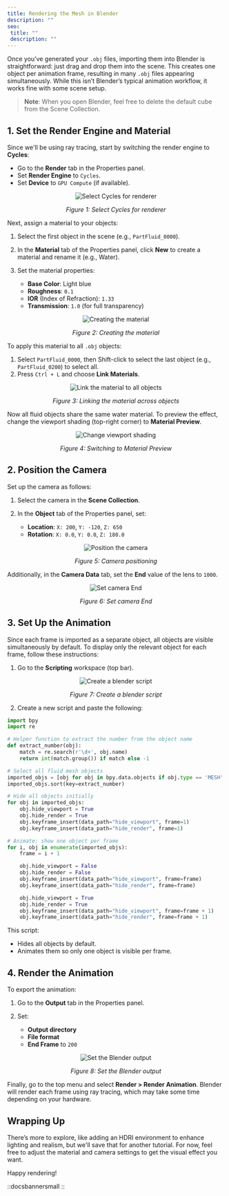 ```yaml
---
title: Rendering the Mesh in Blender
description: ""
seo:
 title: ""
 description: ""
---
```


Once you’ve generated your `.obj` files, importing them into Blender is straightforward: just drag and drop them into the scene. This creates one object per animation frame, resulting in many `.obj` files appearing simultaneously. While this isn’t Blender’s typical animation workflow, it works fine with some scene setup.

> **Note**: When you open Blender, feel free to delete the default cube from the
Scene Collection.

## 1. Set the Render Engine and Material
Since we'll be using ray tracing, start by switching the render engine to **Cycles**:

* Go to the **Render** tab in the Properties panel.
* Set **Render Engine** to `Cycles`.
* Set **Device** to `GPU Compute` (if available).

<div align="center">
   <img src="./_static/render_engine.png" alt="Select Cycles for renderer">
   <p><em>Figure 1: Select Cycles for renderer</em></p>
</div>

Next, assign a material to your objects:

1. Select the first object in the scene  (e.g., `PartFluid_0000`).
2. In the **Material** tab of the Properties panel, click **New** to create a material and rename it (e.g., Water).
3. Set the material properties:

   * **Base Color**: Light blue
   * **Roughness**: `0.1`
   * **IOR** (Index of Refraction): `1.33`
   * **Transmission**: `1.0` (for full transparency)

<div align="center">
   <img src="./_static/material.png" alt="Creating the material">
   <p><em>Figure 2: Creating the material</em></p>
</div>

To apply this material to all `.obj` objects:

1. Select `PartFluid_0000`, then Shift-click to select the last object (e.g., `PartFluid_0200`) to select all.
2. Press `Ctrl + L` and choose **Link Materials**.

<div align="center">
   <img src="./_static/material_all.png" alt="Link the material to all objects">
   <p><em>Figure 3: Linking the material across objects</em></p>
</div>

Now all fluid objects share the same water material. To preview the effect,
change the viewport shading (top-right corner) to **Material Preview**.

<div align="center">
   <img src="./_static/viewport.png" alt="Change viewport shading">
   <p><em>Figure 4: Switching to Material Preview</em></p>
</div>

## 2. Position the Camera
Set up the camera as follows:

1. Select the camera in the **Scene Collection**.
2. In the **Object** tab of the Properties panel, set:

   * **Location**: `X: 200`, `Y: -120`, `Z: 650`
   * **Rotation**: `X: 0.0`, `Y: 0.0`, `Z: 180.0`

<div align="center">
   <img src="./_static/blender_camera.png" alt="Position the camera">
   <p><em>Figure 5: Camera positioning</em></p>
</div>


Additionally, in the **Camera Data** tab, set the **End** value of the lens to `1000`.

<div align="center">
   <img src="./_static/camera_end.png" alt="Set camera End">
   <p><em>Figure 6: Set camera End</em></p>
</div>

## 3. Set Up the Animation
Since each frame is imported as a separate object, all objects are visible simultaneously by default. To display only the relevant object for each frame, follow these instructions:

1. Go to the **Scripting** workspace (top bar).

<div align="center">
   <img src="./_static/scripting.png" alt="Create a blender script">
   <p><em>Figure 7: Create a blender script</em></p>
</div>

2. Create a new script and paste the following:

```python
import bpy
import re

# Helper function to extract the number from the object name
def extract_number(obj):
    match = re.search(r'\d+', obj.name)
    return int(match.group()) if match else -1

# Select all fluid mesh objects
imported_objs = [obj for obj in bpy.data.objects if obj.type == 'MESH' and obj.name.startswith("PartFluid")]
imported_objs.sort(key=extract_number)

# Hide all objects initially
for obj in imported_objs:
    obj.hide_viewport = True
    obj.hide_render = True
    obj.keyframe_insert(data_path="hide_viewport", frame=1)
    obj.keyframe_insert(data_path="hide_render", frame=1)

# Animate: show one object per frame
for i, obj in enumerate(imported_objs):
    frame = i + 1

    obj.hide_viewport = False
    obj.hide_render = False
    obj.keyframe_insert(data_path="hide_viewport", frame=frame)
    obj.keyframe_insert(data_path="hide_render", frame=frame)

    obj.hide_viewport = True
    obj.hide_render = True
    obj.keyframe_insert(data_path="hide_viewport", frame=frame + 1)
    obj.keyframe_insert(data_path="hide_render", frame=frame + 1)
```

This script:

* Hides all objects by default.
* Animates them so only one object is visible per frame.

## 4. Render the Animation
To export the animation:

1. Go to the **Output** tab in the Properties panel.
2. Set:

   * **Output directory**
   * **File format**
   * **End Frame** to `200`

<div align="center">
   <img src="./_static/output.png" alt="Set the Blender output">
   <p><em>Figure 8: Set the Blender output</em></p>
</div>

Finally, go to the top menu and select **Render > Render Animation**. Blender will render each frame 
using ray tracing, which may take some time depending on your hardware.

## Wrapping Up
There’s more to explore, like adding an HDRI environment to enhance
lighting and realism, but we'll save that for another tutorial. For now, feel free to adjust the material and camera settings to get the visual effect you want.

Happy rendering!

::docsbannersmall
::